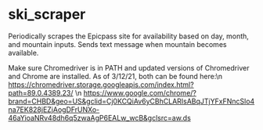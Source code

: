 # ski_scraper
Periodically scrapes the Epicpass site for availability based on day, month, and mountain inputs. Sends text message when mountain becomes available.

Make sure Chromedriver is in PATH and updated versions of Chromedriver and Chrome are installed. As of 3/12/21, both can be found here:\n
https://chromedriver.storage.googleapis.com/index.html?path=89.0.4389.23/ \n
https://www.google.com/chrome/?brand=CHBD&geo=US&gclid=Cj0KCQiAv6yCBhCLARIsABqJTjYFxFNncSlo4na7EK828jEZjAogDFrUNXo-46aYioaNRv48dh6q5zwaAgP6EALw_wcB&gclsrc=aw.ds
